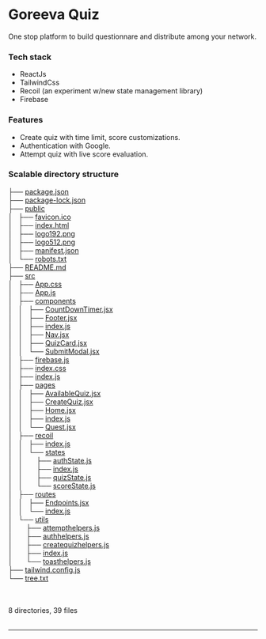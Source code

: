 # Goreeva Quiz
One stop platform to build questionnare and distribute among your network.


### Tech stack
* ReactJs
* TailwindCss
* Recoil (an experiment w/new state management library)
* Firebase

### Features
* Create quiz with time limit, score customizations.
* Authentication with Google.
* Attempt quiz with live score evaluation.

### Scalable directory structure
<!DOCTYPE html>
<html>
<head>
 <meta http-equiv="Content-Type" content="text/html; charset=UTF-8">
 <meta name="Author" content="Made by 'tree'">
</head>
<body>
<p>
	├── <a href="tree.html/package.json">package.json</a><br>
	├── <a href="tree.html/package-lock.json">package-lock.json</a><br>
	├── <a href="tree.html/public/">public</a><br>
	│   ├── <a href="tree.html/public/favicon.ico">favicon.ico</a><br>
	│   ├── <a href="tree.html/public/index.html">index.html</a><br>
	│   ├── <a href="tree.html/public/logo192.png">logo192.png</a><br>
	│   ├── <a href="tree.html/public/logo512.png">logo512.png</a><br>
	│   ├── <a href="tree.html/public/manifest.json">manifest.json</a><br>
	│   └── <a href="tree.html/public/robots.txt">robots.txt</a><br>
	├── <a href="tree.html/README.md">README.md</a><br>
	├── <a href="tree.html/src/">src</a><br>
	│   ├── <a href="tree.html/src/App.css">App.css</a><br>
	│   ├── <a href="tree.html/src/App.js">App.js</a><br>
	│   ├── <a href="tree.html/src/components/">components</a><br>
	│   │   ├── <a href="tree.html/src/components/CountDownTimer.jsx">CountDownTimer.jsx</a><br>
	│   │   ├── <a href="tree.html/src/components/Footer.jsx">Footer.jsx</a><br>
	│   │   ├── <a href="tree.html/src/components/index.js">index.js</a><br>
	│   │   ├── <a href="tree.html/src/components/Nav.jsx">Nav.jsx</a><br>
	│   │   ├── <a href="tree.html/src/components/QuizCard.jsx">QuizCard.jsx</a><br>
	│   │   └── <a href="tree.html/src/components/SubmitModal.jsx">SubmitModal.jsx</a><br>
	│   ├── <a href="tree.html/src/firebase.js">firebase.js</a><br>
	│   ├── <a href="tree.html/src/index.css">index.css</a><br>
	│   ├── <a href="tree.html/src/index.js">index.js</a><br>
	│   ├── <a href="tree.html/src/pages/">pages</a><br>
	│   │   ├── <a href="tree.html/src/pages/AvailableQuiz.jsx">AvailableQuiz.jsx</a><br>
	│   │   ├── <a href="tree.html/src/pages/CreateQuiz.jsx">CreateQuiz.jsx</a><br>
	│   │   ├── <a href="tree.html/src/pages/Home.jsx">Home.jsx</a><br>
	│   │   ├── <a href="tree.html/src/pages/index.js">index.js</a><br>
	│   │   └── <a href="tree.html/src/pages/Quest.jsx">Quest.jsx</a><br>
	│   ├── <a href="tree.html/src/recoil/">recoil</a><br>
	│   │   ├── <a href="tree.html/src/recoil/index.js">index.js</a><br>
	│   │   └── <a href="tree.html/src/recoil/states/">states</a><br>
	│   │   &nbsp;&nbsp;&nbsp; ├── <a href="tree.html/src/recoil/states/authState.js">authState.js</a><br>
	│   │   &nbsp;&nbsp;&nbsp; ├── <a href="tree.html/src/recoil/states/index.js">index.js</a><br>
	│   │   &nbsp;&nbsp;&nbsp; ├── <a href="tree.html/src/recoil/states/quizState.js">quizState.js</a><br>
	│   │   &nbsp;&nbsp;&nbsp; └── <a href="tree.html/src/recoil/states/scoreState.js">scoreState.js</a><br>
	│   ├── <a href="tree.html/src/routes/">routes</a><br>
	│   │   ├── <a href="tree.html/src/routes/Endpoints.jsx">Endpoints.jsx</a><br>
	│   │   └── <a href="tree.html/src/routes/index.js">index.js</a><br>
	│   └── <a href="tree.html/src/utils/">utils</a><br>
	│   &nbsp;&nbsp;&nbsp; ├── <a href="tree.html/src/utils/attempthelpers.js">attempthelpers.js</a><br>
	│   &nbsp;&nbsp;&nbsp; ├── <a href="tree.html/src/utils/authhelpers.js">authhelpers.js</a><br>
	│   &nbsp;&nbsp;&nbsp; ├── <a href="tree.html/src/utils/createquizhelpers.js">createquizhelpers.js</a><br>
	│   &nbsp;&nbsp;&nbsp; ├── <a href="tree.html/src/utils/index.js">index.js</a><br>
	│   &nbsp;&nbsp;&nbsp; └── <a href="tree.html/src/utils/toasthelpers.js">toasthelpers.js</a><br>
	├── <a href="tree.html/tailwind.config.js">tailwind.config.js</a><br>
	└── <a href="tree.html/tree.txt">tree.txt</a><br>
	<br><br>
	</p>
	<p>

8 directories, 39 files
	<br><br>
	</p>
	<hr>
</body>
</html>
